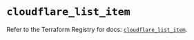 # `cloudflare_list_item`

Refer to the Terraform Registry for docs: [`cloudflare_list_item`](https://registry.terraform.io/providers/cloudflare/cloudflare/5.1.0/docs/resources/list_item).
